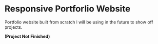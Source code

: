 # Responsive Portforlio Website
Portfolio website built from scratch I will be using in the future to show off projects.

**(Project Not Finished)**
